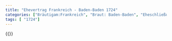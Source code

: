```yaml
---
title: "Ehevertrag Frankreich - Baden-Baden 1724"
categories: ["Bräutigam:Frankreich", "Braut: Baden-Baden", "Eheschließung vollzogen?:Ja", "verschiedenkonfessionelle Ehe?:Nein", "Dynastie Bräutigam:Orléans", "Akteur Bräutigam:Bourbon (Frankreich)", "Akteur Braut:Askanier (Sachsen-Lauenburg)", "Textbezug?:nein", "Ständisch?:nein", "Ratifikation?:ja", "Sonstiges?:nein", "Bräutigam:Frankreich", "Braut: Baden-Baden"]
tags: [ "1724"]
---
```

<!--more-->
{{<v153>}}